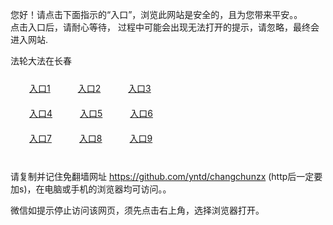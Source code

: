 您好！请点击下面指示的“入口”，浏览此网站是安全的，且为您带来平安。。 <br/>
点击入口后，请耐心等待， 过程中可能会出现无法打开的提示，请忽略，最终会进入网站. </br>

法轮大法在长春<br/>
<div style="padding:10px"><a style="margin:20px" target="_blank" href="https://d2j3zfb6n8ype6.cloudfront.net/2Qpsp?twrkdcii" id="ccLink1" rel="nofollow">入口1</a> <a target="_blank" style="margin:20px" href="https://dyq94ys2pp3yf.cloudfront.net/2Qpsp?wtwgqye" id="ccLink2" rel="nofollow">入口2</a> <a style="margin:20px" target="_blank" href="https://d14c9ezcgxkjqh.cloudfront.net/2Qpsp?lakiuw" id="ccLink3" rel="nofollow">入口3</a></div>

<div style="padding:10px" ><a style="margin:20px" target="_blank" href="https://d2j3zfb6n8ype6.cloudfront.net/2Qpsp?twrkdcii" id="ccLink4" rel="nofollow">入口4</a> <a style="margin:20px" href="https://dyq94ys2pp3yf.cloudfront.net/2Qpsp?wtwgqye" target="_blank" id="ccLink5" rel="nofollow">入口5</a> <a style="margin:20px" href="https://d14c9ezcgxkjqh.cloudfront.net/2Qpsp?lakiuw" target="_blank" id="ccLink6" rel="nofollow">入口6</a></div>

<div style="padding:10px"><a style="margin:20px" target="_blank" href="https://d2j3zfb6n8ype6.cloudfront.net/2Qpsp?twrkdcii" id="ccLink7" rel="nofollow">入口7</a> <a style="margin:20px" href="https://dyq94ys2pp3yf.cloudfront.net/2Qpsp?wtwgqye" target="_blank" id="ccLink8" rel="nofollow">入口8</a> <a style="margin:20px" target="_blank" href="https://d14c9ezcgxkjqh.cloudfront.net/2Qpsp?lakiuw" id="ccLink9" rel="nofollow">入口9</a></div>

<br/>



请复制并记住免翻墙网址 https://github.com/yntd/changchunzx (http后一定要加s)，在电脑或手机的浏览器均可访问。。<br/>

微信如提示停止访问该网页，须先点击右上角，选择浏览器打开。
